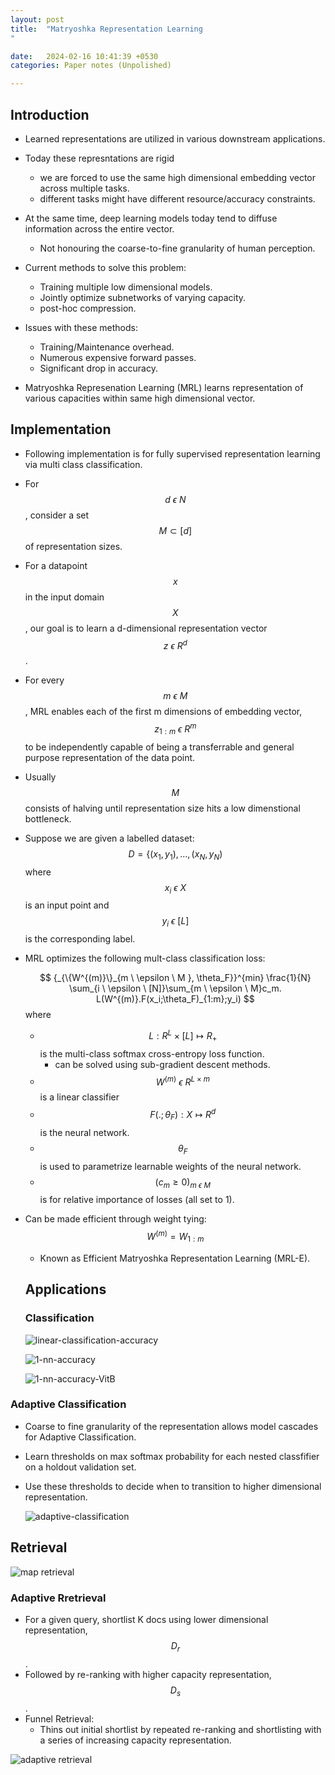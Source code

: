```yaml
---
layout: post
title:  "Matryoshka Representation Learning
"

date:   2024-02-16 10:41:39 +0530
categories: Paper notes (Unpolished)

---
```


## Introduction

- Learned representations are utilized in various downstream applications.
- Today these represntations are rigid
    - we are forced to use the same high dimensional embedding vector across multiple tasks.
    - different tasks might have different resource/accuracy constraints.
- At the same time, deep learning models today tend to diffuse information across the entire vector.
    - Not honouring the coarse-to-fine granularity of human perception.

- Current methods to solve this problem:
    - Training multiple low dimensional models.
    - Jointly optimize subnetworks of varying capacity.
    - post-hoc compression.

- Issues with these methods:
    - Training/Maintenance overhead.
    - Numerous expensive forward passes.
    - Significant drop in accuracy.

- Matryoshka Represenation Learning (MRL) learns representation of various capacities within same high dimensional vector.


## Implementation

- Following implementation is for fully supervised representation learning via multi class classification.

- For $$ d \ \epsilon  \ N$$, consider a set  $$ M \subset [d] $$ of representation sizes.

- For a datapoint $$ x $$ in the input domain $$ X $$, our goal is to learn a d-dimensional representation vector $$ z \ \epsilon  \ R^d $$.

- For every $$ m \ \epsilon \ M $$, MRL enables each of the first m dimensions of embedding vector, $$ z_{1:m} \ \epsilon \ R^m$$ to be independently capable of being a transferrable and general purpose representation of the data point.

- Usually $$ M $$
  consists of halving until representation size hits a low dimenstional bottleneck.

- Suppose we are given a labelled dataset:
    $$D= \{(x_1,y_1),...,(x_N,y_N) $$
    where $$ x_i \ \epsilon \ X $$ 
    is an input point and
    $$ y_i \ \epsilon \ [L]$$ 
    is the corresponding label.

- MRL optimizes the following mult-class classification loss:

    $$ {_{\{W^{(m)}\}_{m \ \epsilon \ M }, \theta_F}}^{min} \frac{1}{N} \sum_{i \ \epsilon \ [N]}\sum_{m \ \epsilon \ M}c_m. L(W^{(m)}.F(x_i;\theta_F)_{1:m};y_i) $$
    where
    - $$L: R^L \times [L] \mapsto R_+ $$
      is the multi-class softmax cross-entropy loss function.
        - can be solved using sub-gradient descent methods.
    - $$ W^{(m)} \ \epsilon \ R^{L \times m} $$
      is a linear classifier
    - $$ F(.;\theta_F): X \mapsto R^d $$ 
      is the neural network.
    - $$ \theta_F $$ 
      is used to parametrize learnable weights of the neural network.
    - $$(c_m \ge 0)_{m \ \epsilon \ M} $$
      is for relative importance of losses (all set to 1).

- Can be made efficient through weight tying:
  $$W^{(m)} = W_{1:m}$$

  - Known as Efficient Matryoshka Representation Learning (MRL-E).

  ## Applications

  ### Classification

  ![linear-classification-accuracy](/assets/matryoshka/linear-classification-accuracy.png)

  ![1-nn-accuracy](/assets/matryoshka/1-nn-accuracy.png)


  ![1-nn-accuracy-VitB](/assets/matryoshka/1-nn-accuracy-VitB.png)

### Adaptive Classification

- Coarse to fine granularity of the representation allows model cascades for Adaptive Classification.
- Learn thresholds on max softmax probability for each nested classfifier on a holdout validation set.
- Use these thresholds to decide when to transition to higher dimensional representation.

  ![adaptive-classification](/assets/matryoshka/adaptive-classification.png)


## Retrieval

![map retrieval](/assets/matryoshka/map-retrieval.png)

### Adaptive Rretrieval

- For a given query, shortlist K docs using  lower dimensional representation, $$D_r$$.
- Followed by re-ranking with higher capacity representation,  $$D_s$$.
- Funnel Retrieval:
  - Thins out initial shortlist by repeated re-ranking and shortlisting with a series of increasing capacity representation.


![adaptive retrieval](/assets/matryoshka/adaptive-retrieval.png)